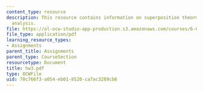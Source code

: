 ```yaml
---
content_type: resource
description: This resource contains information on superposition theorm and nodal
  analysis.
file: https://ol-ocw-studio-app-production.s3.amazonaws.com/courses/6-071j-introduction-to-electronics-signals-and-measurement-spring-2006/70c766f3a054eb018520ca7ac3289cb6_hw3.pdf
file_type: application/pdf
learning_resource_types:
- Assignments
parent_title: Assignments
parent_type: CourseSection
resourcetype: Document
title: hw3.pdf
type: OCWFile
uid: 70c766f3-a054-eb01-8520-ca7ac3289cb6
---
```

